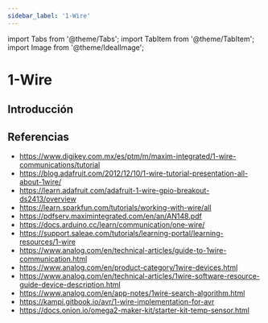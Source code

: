 ```yaml
---
sidebar_label: '1-Wire'
---
```


import Tabs from '@theme/Tabs';
import TabItem from '@theme/TabItem';
import Image from '@theme/IdealImage';

# 1-Wire

## Introducción

## Referencias

* https://www.digikey.com.mx/es/ptm/m/maxim-integrated/1-wire-communications/tutorial
* https://blog.adafruit.com/2012/12/10/1-wire-tutorial-presentation-all-about-1wire/
* https://learn.adafruit.com/adafruit-1-wire-gpio-breakout-ds2413/overview
* https://learn.sparkfun.com/tutorials/working-with-wire/all
* https://pdfserv.maximintegrated.com/en/an/AN148.pdf
* https://docs.arduino.cc/learn/communication/one-wire/
* https://support.saleae.com/tutorials/learning-portal/learning-resources/1-wire
* https://www.analog.com/en/technical-articles/guide-to-1wire-communication.html
* https://www.analog.com/en/product-category/1wire-devices.html
* https://www.analog.com/en/technical-articles/1wire-software-resource-guide-device-description.html
* https://www.analog.com/en/app-notes/1wire-search-algorithm.html
* https://kampi.gitbook.io/avr/1-wire-implementation-for-avr
* https://docs.onion.io/omega2-maker-kit/starter-kit-temp-sensor.html
